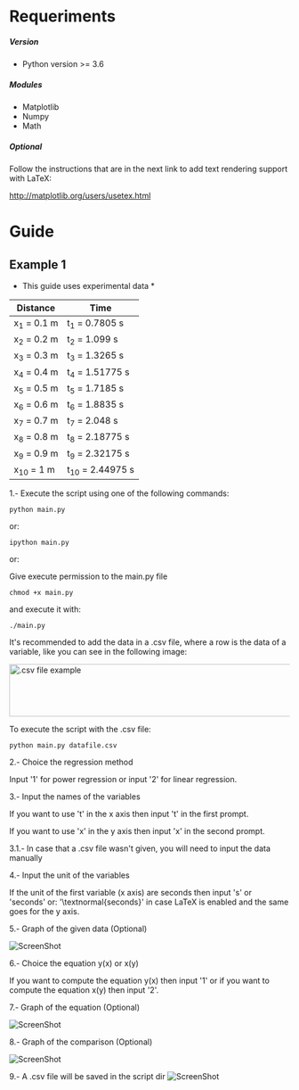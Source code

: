 # Requeriments
##### Version
- Python version >= 3.6
##### Modules
- Matplotlib
- Numpy
- Math

##### Optional
Follow the instructions that are in the next link to add text rendering support with LaTeX:

http://matplotlib.org/users/usetex.html

# Guide
## Example 1
* This guide uses experimental data *

| Distance              | Time                       |
|-----------------------|----------------------------|
| x<sub>1</sub> = 0.1 m | t<sub>1</sub> = 0.7805 s   |
| x<sub>2</sub> = 0.2 m | t<sub>2</sub> = 1.099 s    |
| x<sub>3</sub> = 0.3 m | t<sub>3</sub> = 1.3265 s   |
| x<sub>4</sub> = 0.4 m | t<sub>4</sub> = 1.51775 s  |
| x<sub>5</sub> = 0.5 m | t<sub>5</sub> = 1.7185 s   |
| x<sub>6</sub> = 0.6 m | t<sub>6</sub> = 1.8835 s   |
| x<sub>7</sub> = 0.7 m | t<sub>7</sub> = 2.048 s    |
| x<sub>8</sub> = 0.8 m | t<sub>8</sub> = 2.18775 s  |
| x<sub>9</sub> = 0.9 m | t<sub>9</sub> = 2.32175 s  |
| x<sub>10</sub> = 1 m  | t<sub>10</sub> = 2.44975 s |

1.- Execute the script using one of the following commands:

`python main.py`

or:

`ipython main.py`

or:

Give execute permission to the main.py file

`chmod +x main.py`

and execute it with:

`./main.py`

It's recommended to add the data in a .csv file, where a row is the data of a variable, like you can see in the following image:

<img src="https://raw.github.com/index-0/Regresion/master/Images/csv.png" alt=".csv file example" width="550" height="94">

To execute the script with the .csv file:

`python main.py datafile.csv`

2.- Choice the regression method

Input '1' for power regression or input '2' for linear regression.

3.- Input the names of the variables

If you want to use 't' in the x axis then input 't' in the first prompt.

If you want to use 'x' in the y axis then input 'x' in the second prompt.

3.1.- In case that a .csv file wasn't given, you will need to input the data manually

4.- Input the unit of the variables

If the unit of the first variable (x axis) are seconds then input 's' or 'seconds' or: '\textnormal{seconds}' in case LaTeX is enabled and the same goes for the y axis.

5.- Graph of the given data (Optional)

![ScreenShot](https://raw.github.com/index-0/Regresion/master/Images/figure_1.png)

6.- Choice the equation y(x) or x(y)

If you want to compute the equation y(x) then input '1' or if you want to compute the equation x(y) then input '2'.

7.- Graph of the equation (Optional)

![ScreenShot](https://raw.github.com/index-0/Regresion/master/Images/figure_2.png)

8.- Graph of the comparison (Optional)

![ScreenShot](https://raw.github.com/index-0/Regresion/master/Images/figure_3.png)

9.- A .csv file will be saved in the script dir
![ScreenShot](https://raw.github.com/index-0/Regresion/master/Images/saved_csv_file.png)

